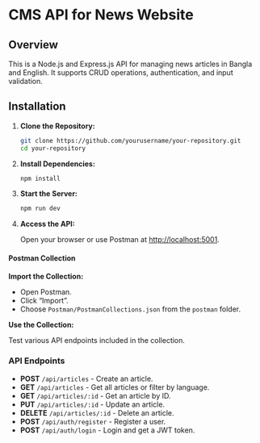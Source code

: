 
# CMS API for News Website

## Overview

This is a Node.js and Express.js API for managing news articles in Bangla and English. It supports CRUD operations, authentication, and input validation.

## Installation

1. **Clone the Repository:**

   ```bash
   git clone https://github.com/yourusername/your-repository.git
   cd your-repository
   ```
2. **Install Dependencies:**

   ```bash
   npm install
   ```
3. **Start the Server:**

   ```bash
   npm run dev
   ```
4. **Access the API:**

   Open your browser or use Postman at [http://localhost:5001](http://localhost:5001).

#### Postman Collection

**Import the Collection:**
   - Open Postman.
   - Click “Import”.
   - Choose `Postman/PostmanCollections.json` from the `postman` folder.

**Use the Collection:**

Test various API endpoints included in the collection.

### API Endpoints

- **POST** `/api/articles` - Create an article.
- **GET** `/api/articles` - Get all articles or filter by language.
- **GET** `/api/articles/:id` - Get an article by ID.
- **PUT** `/api/articles/:id` - Update an article.
- **DELETE** `/api/articles/:id` - Delete an article.
- **POST** `/api/auth/register` - Register a user.
- **POST** `/api/auth/login` - Login and get a JWT token.
